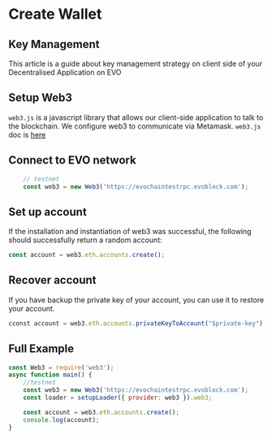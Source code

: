 # Create Wallet
## Key Management
This article is a guide about key management strategy on client side of your Decentralised Application on EVO

## Setup Web3
`web3.js` is a javascript library that allows our client-side application to talk to the blockchain. We configure web3 to communicate via Metamask.
`web3.js` doc is [here](https://web3js.readthedocs.io/en/v1.2.2/getting-started.html#adding-web3-js)

## Connect to EVO network
```javascript
    // testnet
    const web3 = new Web3('https://evochaintestrpc.evoblock.com');
```

## Set up account
If the installation and instantiation of web3 was successful, the following should successfully return a random account:
```javascript
const account = web3.eth.accounts.create();
```

## Recover account
If you have backup the private key of your account, you can use it to restore your account.
```javascript
cconst account = web3.eth.accounts.privateKeyToAccount("$private-key")
```

## Full Example
```javascript
const Web3 = require('web3');
async function main() {
    //testnet
    const web3 = new Web3('https://evochaintestrpc.evoblock.com');
    const loader = setupLoader({ provider: web3 }).web3;

    const account = web3.eth.accounts.create();
    console.log(account);
}
```
